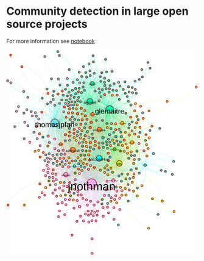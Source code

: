 # Community detection in large open source projects

For more information see [notebook](Arutyunov_source.ipynb)

![SciKit Learn Graph](./scikit_graph.svg)
